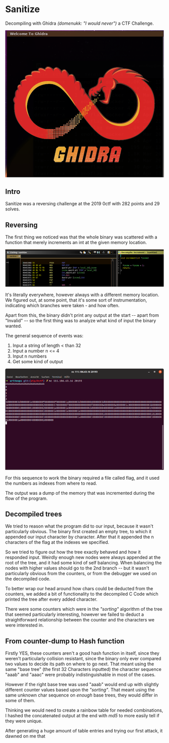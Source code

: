 # Sanitize

Decompiling with Ghidra *(domenukk: "I would never")* a CTF Challenge.

![Ghidra](ghidra.png)

## Intro

Sanitize was a reversing challenge at the 2019 0ctf with 282 points and 29 solves. 

## Reversing

The first thing we noticed was that the whole binary was scattered with a function that merely increments an int at the given memory location.

![Increment Function](increment.png)

It's literally everywhere, however always with a different memory location.
We figured out, at some point, that it's some sort of instrumentation, indicating which branches were taken - and how often.

Apart from this, the binary didn't print any output at the start -- apart from "Invalid" -- so the first thing was to analyze what kind of input the binary wanted.

The general sequence of events was:
1. Input a string of length < than 32
2. Input a number n <= 4
3. Input n numbers
4. Get some kind of output

![Sequence of Events](ServiceInteraction.png)

For this sequence to work the binary required a file called flag, and it used the numbers as indexes from where to read.

The output was a dump of the memory that was incremented during the flow of the program.

## Decompiled trees

We tried to reason what the program did to our input, because it wasn't particularly obvious.
The binary first created an empty tree, to which it appended our input character by character. After that it appended the n characters of the flag at the indexes we specified.

So we tried to figure out how the tree exactly behaved and how it responded input. Weirdly enough new nodes were always appended at the root of the tree, and it had some kind of self balancing. When balancing the nodes with higher values should go to the 2nd branch -- but it wasn't particularly obvious from the counters, or from the debugger we used on the decompiled code.

To better wrap our head around how chars could be deducted from the counters, we added a bit of functionality to the decompiled C Code which printed the tree after every added character.

There were some counters which were in the *"sorting"* algorithm of the tree that seemed particularly interesting, however we failed to deduct a straightforward relationship between the counter and the characters we were interested in.


## From counter-dump to Hash function 

Firstly YES, these counters aren't a good hash function in itself, since they weren't particularly collision resistant, since the binary only ever compared two values to decide its path on where to go next. That meant using the same "base tree" (the first 32 Characters inputted) the character sequence "aaab" and "aaac" were probably indistinguishable in most of the cases.

However if the right base tree was used "aaab" would end up with slightly different counter values based upon the *"sorting"*.
That meant using the same unknown char sequence on *enough* base trees, they would differ in some of them.

Thinking we would need to create a rainbow table for needed combinations, I hashed the concatenated output at the end with *md5* to more easily tell if they were unique.

After generating a huge amount of table entries and trying our first attack, it dawned on me that 





